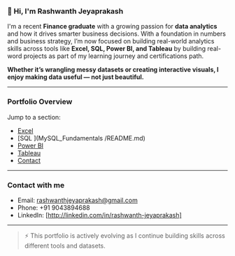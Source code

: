 
### 👋 Hi, I'm Rashwanth Jeyaprakash


I'm a recent **Finance graduate** with a growing passion for **data analytics** and how it drives smarter business decisions. 
With a foundation in numbers and business strategy, I’m now focused on building real-world analytics skills across tools like **Excel, SQL, Power BI, and Tableau** by building real-word projects as part of my learning journey and certifications path.

**Whether it’s wrangling messy datasets or creating interactive visuals, I enjoy making data useful — not just beautiful.**

---

### Portfolio Overview

Jump to a section:

- [Excel ](#excel-projects)
- [SQL ](MySQL_Fundamentals
/README.md)
- [Power BI ](#power-bi-reports)
- [Tableau ](#tableau-dashboards)
- [Contact](#contact)

---

###  Contact with me

-  Email: rashwanthjeyaprakash@gmail.com
-  Phone: +91 9043894688
-  LinkedIn: [http://linkedin.com/in/rashwanth-jeyaprakash]


---

> ⚡ This portfolio is actively evolving as I continue building skills across different tools and datasets. 

